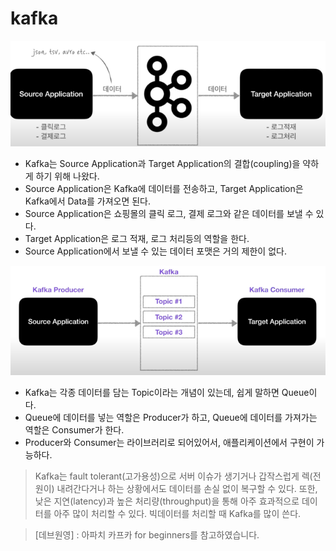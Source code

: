 # kafka

![img.png](imgs/img.png)

- Kafka는 Source Application과 Target Application의 결합(coupling)을 약하게 하기 위해 나왔다.
- Source Application은 Kafka에 데이터를 전송하고, Target Application은 Kafka에서 Data를 가져오면 된다. 
- Source Application은 쇼핑몰의 클릭 로그, 결제 로그와 같은 데이터를 보낼 수 있다. 
- Target Application은 로그 적재, 로그 처리등의 역할을 한다. 
- Source Application에서 보낼 수 있는 데이터 포맷은 거의 제한이 없다. 

![img.png](imgs/img1.png)

- Kafka는 각종 데이터를 담는 Topic이라는 개념이 있는데, 쉽게 말하면 Queue이다.  
- Queue에 데이터를 넣는 역할은 Producer가 하고, Queue에 데이터를 가져가는 역할은 Consumer가 한다. 
- Producer와 Consumer는 라이브러리로 되어있어서, 애플리케이션에서 구현이 가능하다. 

> Kafka는 fault tolerant(고가용성)으로 서버 이슈가 생기거나 갑작스럽게 렉(전원이) 내려간다거나 하는 상황에서도 데이터를 손실 없이 복구할 수 있다.
> 또한, 낮은 지연(latency)과 높은 처리량(throughput)을 통해 아주 효과적으로 데이터를 아주 많이 처리할 수 있다.
> 빅데이터를 처리할 때 Kafka를 많이 쓴다. 


> [데브원영] : 아파치 카프카 for beginners를 참고하였습니다. 
